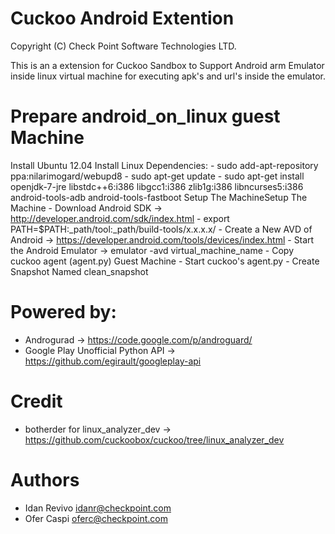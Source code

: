 Cuckoo Android Extention
=========
Copyright (C) Check Point Software Technologies LTD.

This is an a extension for Cuckoo Sandbox to Support Android arm Emulator inside
linux virtual machine for executing apk's and url's inside the emulator.

Prepare android_on_linux guest Machine
======================================

Install Ubuntu 12.04
Install Linux Dependencies:
        - sudo add-apt-repository ppa:nilarimogard/webupd8
        - sudo apt-get update
        - sudo apt-get install openjdk-7-jre libstdc++6:i386 libgcc1:i386 zlib1g:i386
        libncurses5:i386 android-tools-adb android-tools-fastboot
 Setup The MachineSetup The Machine
      - Download Android SDK ->  http://developer.android.com/sdk/index.html
     	- export PATH=$PATH:_path/tool:_path/build-tools/x.x.x.x/
     	- Create a New AVD of Android  -> https://developer.android.com/tools/devices/index.html
     	- Start the Android Emulator -> emulator -avd virtual_machine_name
     	- Copy cuckoo agent (agent.py) Guest Machine
     	- Start cuckoo's agent.py
     	- Create Snapshot Named clean_snapshot

Powered by:
===========
- Androgurad -> https://code.google.com/p/androguard/
- Google Play Unofficial Python API -> https://github.com/egirault/googleplay-api

Credit 
======
- botherder for linux_analyzer_dev -> https://github.com/cuckoobox/cuckoo/tree/linux_analyzer_dev

Authors
=======
- Idan Revivo idanr@checkpoint.com
- Ofer Caspi oferc@checkpoint.com
